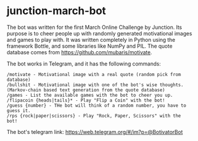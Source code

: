 # junction-march-bot
The bot was written for the first March Online Challenge by Junction. Its purpose is to cheer people up with randomly generated motivational images and games to play with.
It was written completely in Python using the framework Bottle, and some libraries like NumPy and PIL.
The quote database comes from https://github.com/mubaris/motivate.

The bot works in Telegram, and it has the following commands:

    /motivate - Motivational image with a real quote (random pick from database)
    /bullshit - Motivational image with one of the bot's wise thoughts. (Markov-chain based text generation from the quote database)
    /games - List the available games with the bot to cheer you up.
    /flipacoin {heads|tails}* - Play "Flip a Coin" with the bot!
    /guess {number} - THe bot will think of a random number, you have to guess it.
    /rps {rock|paper|scissors} - Play "Rock, Paper, Scissors" with the bot!

The bot's telegram link: https://web.telegram.org/#/im?p=@BotivatorBot
